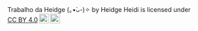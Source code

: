 <p xmlns:cc="http://creativecommons.org/ns#" xmlns:dct="http://purl.org/dc/terms/"><span property="dct:title">Trabalho da Heidge (⁠｡⁠•̀⁠ᴗ⁠-⁠)⁠✧</span> by <span property="cc:attributionName">Heidge Heidi</span> is licensed under <a href="https://creativecommons.org/licenses/by/4.0/?ref=chooser-v1" target="_blank" rel="license noopener noreferrer" style="display:inline-block;">CC BY 4.0<img style="height:22px!important;margin-left:3px;vertical-align:text-bottom;" src="https://mirrors.creativecommons.org/presskit/icons/cc.svg?ref=chooser-v1" alt=""><img style="height:22px!important;margin-left:3px;vertical-align:text-bottom;" src="https://mirrors.creativecommons.org/presskit/icons/by.svg?ref=chooser-v1" alt=""></a></p>

